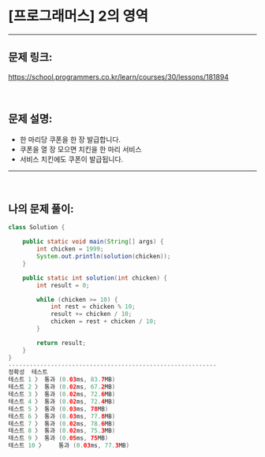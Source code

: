 # [프로그래머스] 2의 영역

---

## 문제 링크:

https://school.programmers.co.kr/learn/courses/30/lessons/181894

<br>

## 문제 설명:

- 한 마리당 쿠폰을 한 장 발급합니다.
- 쿠폰을 열 장 모으면 치킨을 한 마리 서비스
- 서비스 치킨에도 쿠폰이 발급됩니다.

---

<br>

## 나의 문제 풀이:

```java
class Solution {

    public static void main(String[] args) {
        int chicken = 1999;
        System.out.println(solution(chicken));
    }

    public static int solution(int chicken) {
        int result = 0;

        while (chicken >= 10) {
            int rest = chicken % 10;
            result += chicken / 10;
            chicken = rest + chicken / 10;
        }

        return result;
    }
}
-----------------------------------------------------------
정확성  테스트
테스트 1 〉	통과 (0.03ms, 83.7MB)
테스트 2 〉	통과 (0.02ms, 67.2MB)
테스트 3 〉	통과 (0.02ms, 72.6MB)
테스트 4 〉	통과 (0.02ms, 72.4MB)
테스트 5 〉	통과 (0.03ms, 78MB)
테스트 6 〉	통과 (0.03ms, 77.8MB)
테스트 7 〉	통과 (0.02ms, 78.6MB)
테스트 8 〉	통과 (0.02ms, 75.3MB)
테스트 9 〉	통과 (0.05ms, 75MB)
테스트 10 〉	통과 (0.03ms, 77.3MB)
```
